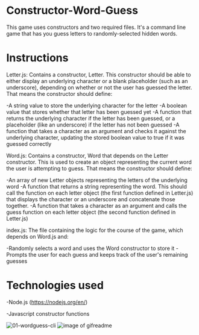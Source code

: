# Constructor-Word-Guess

This game uses constructors and two required files. It's a command line game that has you guess letters to randomly-selected hidden words.

# Instructions

Letter.js: Contains a constructor, Letter. This constructor should be able to either display an underlying character or a blank placeholder (such as an underscore), depending on whether or not the user has guessed the letter. That means the constructor should define:

-A string value to store the underlying character for the letter
-A boolean value that stores whether that letter has been guessed yet
-A function that returns the underlying character if the letter has been guessed, or a placeholder (like an underscore) if the letter has not been guessed
-A function that takes a character as an argument and checks it against the underlying character, updating the stored boolean value to true if it was guessed correctly

Word.js: Contains a constructor, Word that depends on the Letter constructor. This is used to create an object representing the current word the user is attempting to guess. That means the constructor should define:

-An array of new Letter objects representing the letters of the underlying word
-A function that returns a string representing the word. This should call the function on each letter object (the first function defined in Letter.js) that displays the character or an underscore and concatenate those together.
-A function that takes a character as an argument and calls the guess function on each letter object (the second function defined in Letter.js)

index.js: The file containing the logic for the course of the game, which depends on Word.js and:

-Randomly selects a word and uses the Word constructor to store it
-Prompts the user for each guess and keeps track of the user's remaining guesses

# Technologies used
-Node.js (https://nodejs.org/en/)

-Javascript constructor functions



![01-wordguess-cli](https://user-images.githubusercontent.com/34262469/43048644-d12b911e-8d9f-11e8-852c-85e00a7d051e.gif)
![image of gifreadme](/images/gifreadme.gif)
